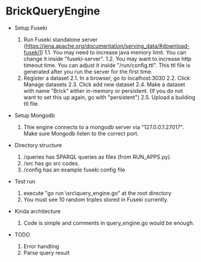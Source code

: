 # BrickQueryEngine

- Setup Fuseki
    1. Run Fuseki standalone server (https://jena.apache.org/documentation/serving_data/#download-fuseki1)
        1.1. You may need to increase java memory limit. You can change it inside "fuseki-server".
        1.2. You may want to increase http timeout time. You can adjust it inside "/run/config.ttl". This ttl file is generated after you run the server for the first time.
    2. Register a dataset
        2.1. In a browser, go to localhost:3030
        2.2. Click Manage datasets 
        2.3. Click add new dataset
        2.4. Make a dataset with name "Brick" either in-memory or persistent. (If you do not want to set this up again, go with "persistent")
        2.5. Upload a building ttl file.
 
- Setup Mongodb
    1. Thie engine connects to a mongodb server via "127.0.0.1:27017". Make sure Mongodb listen to the correct port.

- Directory structure
    1. /queries has SPARQL queries as files (from RUN_APPS.py).
    2. /src has go src codes.
    3. /config has an example fuseki config file

 
- Test run
    1. execute "go run \src\query_engine.go" at the root directory
    2. You must see 10 random triples stored in Fuseki currently.

- Kinda architecture
    1. Code is simple and comments in query_engine.go would be enough.


- TODO
    1. Error handling
    2. Parse query result